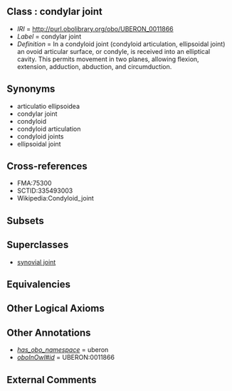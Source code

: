 
## Class : condylar joint

 * *IRI* = http://purl.obolibrary.org/obo/UBERON_0011866
 * *Label* = condylar joint
 * *Definition* = In a condyloid joint (condyloid articulation, ellipsoidal joint) an ovoid articular surface, or condyle, is received into an elliptical cavity. This permits movement in two planes, allowing flexion, extension, adduction, abduction, and circumduction.

## Synonyms

 * articulatio ellipsoidea
 * condylar joint
 * condyloid
 * condyloid articulation
 * condyloid joints
 * ellipsoidal joint

## Cross-references

 * FMA:75300
 * SCTID:335493003
 * Wikipedia:Condyloid_joint

## Subsets


## Superclasses

 * [synovial joint](../../UBERON/17/UBERON_0002217.md)

## Equivalencies


## Other Logical Axioms


## Other Annotations

 * *[has_obo_namespace](../../ce/oboInOwl#hasOBONamespace.md)* = uberon
 * *[oboInOwl#id](../../id/oboInOwl#id.md)* = UBERON:0011866

## External Comments

